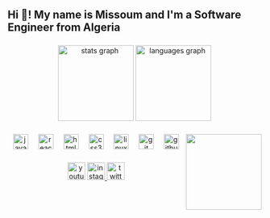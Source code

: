 <h2 align="left">Hi 👋! My name is Missoum and I'm a Software Engineer from Algeria</h2>

###

<div align="center">
  <img src="https://github-readme-stats.vercel.app/api?username=MissoAI&hide_title=false&hide_rank=false&show_icons=true&include_all_commits=true&count_private=true&disable_animations=false&theme=dracula&locale=en&hide_border=false" height="150" alt="stats graph"  />
  <img src="https://github-readme-stats.vercel.app/api/top-langs?username=MissoAI&locale=en&hide_title=false&layout=compact&card_width=320&langs_count=5&theme=dracula&hide_border=false" height="150" alt="languages graph"  />
</div>

###

<img align="right" height="150" src="https://giffiles.alphacoders.com/162/162105.gif"  />

###

<div align="center">
<a style="text-decoration: none;" href="https://javascript.info/"  >
<img src="https://cdn.jsdelivr.net/gh/devicons/devicon/icons/javascript/javascript-original.svg" height="30" alt="javascript logo"  />
</a>
  <img width="12" />
<a style="text-decoration: none;" href="https://react.dev/" >
 <img src="https://cdn.jsdelivr.net/gh/devicons/devicon/icons/react/react-original.svg" height="30" alt="react logo"  />
</a>
  <img width="12" />
<a style="text-decoration: none;" href="https://developer.mozilla.org/en-US/docs/Web/HTML"  >
<img src="https://cdn.jsdelivr.net/gh/devicons/devicon/icons/html5/html5-original.svg" height="30" alt="html5 logo"  />
</a>
  <img width="12" />
<a style="text-decoration: none;" href="https://developer.mozilla.org/en-US/docs/Web/CSS"  >
<img src="https://cdn.jsdelivr.net/gh/devicons/devicon/icons/css3/css3-original.svg" height="30" alt="css3 logo"  />
</a>
  <img width="12" />
<a style="text-decoration: none;" href="https://www.linux.org/"  >
<img src="https://cdn.jsdelivr.net/gh/devicons/devicon/icons/linux/linux-original.svg" height="30" alt="linux logo"  />
</a>
  <img width="12" />
<a style="text-decoration: none;" href="https://git-scm.com/"  >
<img src="https://cdn.jsdelivr.net/gh/devicons/devicon/icons/git/git-original.svg" height="30" alt="git logo"  />
</a>
  <img width="12" />
<a style="text-decoration: none;" href="https://github.com/"  >
<img src="https://cdn.jsdelivr.net/gh/devicons/devicon/icons/github/github-original.svg" height="30" alt="github logo"  />
</a>
</div>

###

<div align="center">

<img src="https://img.shields.io/static/v1?message=Youtube&logo=youtube&label=&color=FF0000&logoColor=white&labelColor=&style=for-the-badge" height="35" alt="youtube logo"  />

<a href="https://www.instagram.com/misso_ai/?hl=en">
<img src="https://img.shields.io/static/v1?message=Instagram&logo=instagram&label=&color=E4405F&logoColor=white&labelColor=&style=for-the-badge" height="35" alt="instagram logo"  />
</a>
<a href="https://twitter.com/misso_ai">
  <img src="https://img.shields.io/static/v1?message=Twitter&logo=twitter&label=&color=1DA1F2&logoColor=white&labelColor=&style=for-the-badge" height="35" alt="twitter logo"  />
</a>
</div>

###

<br clear="both">


###
